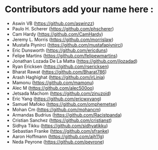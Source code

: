 # Contributors add your name here :

- Aswin VB (https://github.com/aswinzz)
- Paulo H. Scherer (https://github.com/phscherer)
- Cam Hardy (https://github.com/CamHardy)
- Jeremy L. Morris (https://github.com/morrislaw)
- Mustafa Piynirci (https://github.com/mustafapiynirci)
- Eric Dunsworth (https://github.com/ericduns)
- Felipe Martins (https://github.com/felipewmartins)
- Jonathan Lozada De La Matta (https://github.com/jlozadad)
- Ryan Ericksen (https://github.com/rsericksen)
- Bharat Rawat (https://github.com/Bharat786)
- Arash Haghighat (https://github.com/irLinja)
- Mamonu (https://github.com/mamonu)
- Alec M (https://github.com/alec500oo)
- Jetsada Machom (https://github.com/zinuzoid)
- Eric Yang (https://github.com/ericwxyang)
- Samuel Mafoko (https://github.com/omphemetse)
- Mohan Cm (https://github.com/mohancm)
- Armandas Budrius (https://github.com/Racistpanda)
- Cristian Sanchez (https://github.com/cristianst)
- Sidhya Tikku (https://github.com/sidhyatikku)
- Sebastian Franke (https://github.com/sfranke)
- Aaron Hoffmann (https://github.com/ajh11g)
- Neda Peyrone (https://github.com/peyrone)
